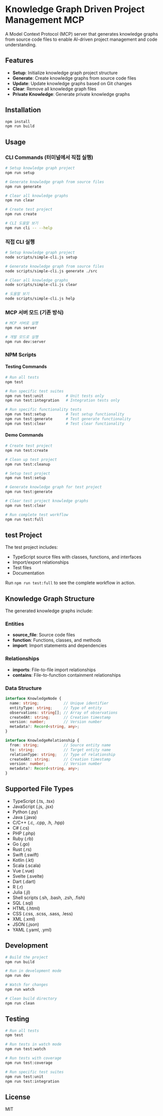 # Knowledge Graph Driven Project Management MCP

A Model Context Protocol (MCP) server that generates knowledge graphs from source code files to enable AI-driven project management and code understanding.

## Features

- **Setup**: Initialize knowledge graph project structure
- **Generate**: Create knowledge graphs from source code files
- **Update**: Update knowledge graphs based on Git changes
- **Clear**: Remove all knowledge graph files
- **Private Knowledge**: Generate private knowledge graphs

## Installation

```bash
npm install
npm run build
```

## Usage

### CLI Commands (터미널에서 직접 실행)

```bash
# Setup knowledge graph project
npm run setup

# Generate knowledge graph from source files
npm run generate

# Clear all knowledge graphs
npm run clear

# Create test project
npm run create

# CLI 도움말 보기
npm run cli -- --help
```

### 직접 CLI 실행

```bash
# Setup knowledge graph project
node scripts/simple-cli.js setup

# Generate knowledge graph from source files
node scripts/simple-cli.js generate ./src

# Clear all knowledge graphs
node scripts/simple-cli.js clear

# 도움말 보기
node scripts/simple-cli.js help
```

### MCP 서버 모드 (기존 방식)

```bash
# MCP 서버로 실행
npm run server

# 개발 모드로 실행
npm run dev:server
```

### NPM Scripts

#### Testing Commands

```bash
# Run all tests
npm test

# Run specific test suites
npm run test:unit          # Unit tests only
npm run test:integration   # Integration tests only

# Run specific functionality tests
npm run test:setup         # Test setup functionality
npm run test:generate      # Test generate functionality
npm run test:clear         # Test clear functionality
```

#### Demo Commands

```bash
# Create test project
npm run test:create

# Clean up test project
npm run test:cleanup

# Setup test project
npm run test:setup

# Generate knowledge graph for test project
npm run test:generate

# Clear test project knowledge graphs
npm run test:clear

# Run complete test workflow
npm run test:full
```

## test Project

The test project includes:
- TypeScript source files with classes, functions, and interfaces
- Import/export relationships
- Test files
- Documentation

Run `npm run test:full` to see the complete workflow in action.

## Knowledge Graph Structure

The generated knowledge graphs include:

### Entities
- **source_file**: Source code files
- **function**: Functions, classes, and methods
- **import**: Import statements and dependencies

### Relationships
- **imports**: File-to-file import relationships
- **contains**: File-to-function containment relationships

### Data Structure
```typescript
interface KnowledgeNode {
  name: string;           // Unique identifier
  entityType: string;     // Type of entity
  observations: string[]; // Array of observations
  createdAt: string;      // Creation timestamp
  version: number;        // Version number
  metadata?: Record<string, any>;
}

interface KnowledgeRelationship {
  from: string;           // Source entity name
  to: string;             // Target entity name
  relationType: string;   // Type of relationship
  createdAt: string;      // Creation timestamp
  version: number;        // Version number
  metadata?: Record<string, any>;
}
```

## Supported File Types

- TypeScript (.ts, .tsx)
- JavaScript (.js, .jsx)
- Python (.py)
- Java (.java)
- C/C++ (.c, .cpp, .h, .hpp)
- C# (.cs)
- PHP (.php)
- Ruby (.rb)
- Go (.go)
- Rust (.rs)
- Swift (.swift)
- Kotlin (.kt)
- Scala (.scala)
- Vue (.vue)
- Svelte (.svelte)
- Dart (.dart)
- R (.r)
- Julia (.jl)
- Shell scripts (.sh, .bash, .zsh, .fish)
- SQL (.sql)
- HTML (.html)
- CSS (.css, .scss, .sass, .less)
- XML (.xml)
- JSON (.json)
- YAML (.yaml, .yml)

## Development

```bash
# Build the project
npm run build

# Run in development mode
npm run dev

# Watch for changes
npm run watch

# Clean build directory
npm run clean
```

## Testing

```bash
# Run all tests
npm test

# Run tests in watch mode
npm run test:watch

# Run tests with coverage
npm run test:coverage

# Run specific test suites
npm run test:unit
npm run test:integration
```

## License

MIT

